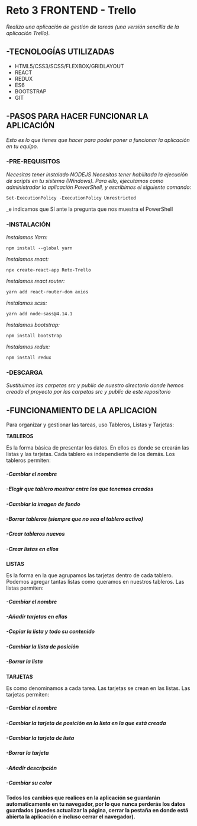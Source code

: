 # Reto 3 FRONTEND - Trello

_Realizo una aplicación de gestión de tareas (una versión sencilla de la aplicación Trello)._

## -TECNOLOGÍAS UTILIZADAS


* HTML5/CSS3/SCSS/FLEXBOX/GRIDLAYOUT
* REACT
* REDUX
* ES6
* BOOTSTRAP
* GIT

## -PASOS PARA HACER FUNCIONAR LA APLICACIÓN

_Esto es lo que tienes que hacer para poder poner a funcionar la aplicación en tu equipo._

### -PRE-REQUISITOS

_Necesitas tener instalado NODEJS_
_Necesitas tener habilitada la ejecución de scripts en tu sistema (Windows). Para ello, ejecutamos como administrador la aplicación PowerShell, y escribimos el siguiente comando:_ 
```
Set-ExecutionPolicy -ExecutionPolicy Unrestricted
```
_e indicamos que Sí ante la pregunta que nos muestra el PowerShell
  
### -INSTALACIÓN

_Instalamos Yarn:_
```
npm install --global yarn
```
_Instalamos react:_
```
npx create-react-app Reto-Trello
```
_Instalamos react router:_
```
yarn add react-router-dom axios
```
_instalamos scss:_
```
yarn add node-sass@4.14.1
```
_Instalamos bootstrap:_
```
npm install bootstrap
```
_Instalamos redux:_
```
npm install redux
```

### -DESCARGA

_Sustituimos las carpetas src y public de nuestro directorio donde hemos creado el proyecto por las carpetas src y public de este repositorio_


## -FUNCIONAMIENTO DE LA APLICACION

Para organizar y gestionar las tareas, uso Tableros, Listas y Tarjetas:

**TABLEROS**

Es la forma básica de presentar los datos. En ellos es donde se crearán las listas y las tarjetas.
Cada tablero es independiente de los demás.
Los tableros permiten:
##### -Cambiar el nombre
##### -Elegir que tablero mostrar entre los que tenemos creados
##### -Cambiar la imagen de fondo
##### -Borrar tableros (siempre que no sea el tablero activo)
##### -Crear tableros nuevos
##### -Crear listas en ellos

**LISTAS**

Es la forma en la que agrupamos las tarjetas dentro de cada tablero. Podemos agregar tantas listas como queramos en nuestros tableros.
Las listas permiten:
##### -Cambiar el nombre
##### -Añadir tarjetas en ellas
##### -Copiar la lista y todo su contenido
##### -Cambiar la lista de posición
##### -Borrar la lista

**TARJETAS**

Es como denominamos a cada tarea. Las tarjetas se crean en las listas.
Las tarjetas permiten:
##### -Cambiar el nombre
##### -Cambiar la tarjeta de posición en la lista en la que está creada
##### -Cambiar la tarjeta de lista
##### -Borrar la tarjeta
##### -Añadir descripción
##### -Cambiar su color

**Todos los cambios que realices en la aplicación se guardarán automaticamente en tu navegador, por lo que nunca perderás los datos guardados (puedes actualizar la página, cerrar la pestaña en donde está abierta la aplicación e incluso cerrar el navegador).**


